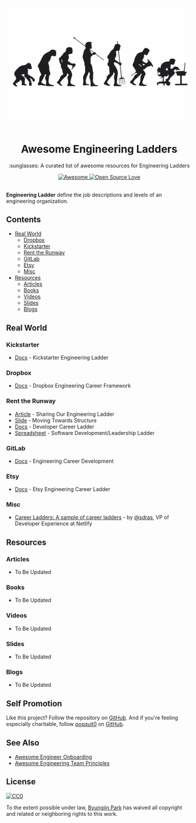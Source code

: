 <div align="center">
  <a href="https://github.com/posquit0/awesome-engineering-ladders" title="Awesome Engineering Ladders">
    <img width="500" src="media/ladder.png" alt="Awesome Engineering Ladders">
  </a>
  <br />
  <h1>Awesome Engineering Ladders</h1>
</div>

<p align="center">
  :sunglasses: A curated list of awesome resources for Engineering Ladders
</p>

<div align="center">
  <a href="https://awesome.re">
		<img src="https://awesome.re/badge.svg" alt="Awesome">
	</a>
  <a href="https://github.com/ellerbrock/open-source-badge/">
    <img alt="Open Source Love" src="https://badges.frapsoft.com/os/v1/open-source.svg?v=103" />
  </a>
</div>

<br />

**Engineering Ladder** define the job descriptions and levels of an engineering organization.


## Contents

* [Real World](#real-world)
  * [Dropbox](#dropbox) 
  * [Kickstarter](#kickstarter)
  * [Rent the Runway](#rent-the-runway)
  * [GitLab](#gitlab)
  * [Etsy](#etsy)
  * [Misc](#misc)
* [Resources](#resources)
  * [Articles](#articles)
  * [Books](#books)
  * [Videos](#videos)
  * [Slides](#slides)
  * [Blogs](#blogs)


## Real World

### Kickstarter

* [Docs](https://gist.github.com/jamtur01/aef437a79fee5a9cefdc) - Kickstarter Engineering Ladder

### Dropbox

* [Docs](https://dropbox.github.io/dbx-career-framework/overview.html) - Dropbox Engineering Career Framework

### Rent the Runway

* [Article](http://dresscode.renttherunway.com/blog/ladder) - Sharing Our Engineering Ladder
* [Slide](http://www.slideshare.net/CamilleFournier1/how-to-go-from-structureless-to-structured-without-losing-your-vibe) - Moving Towards Structure
* [Docs](https://docs.google.com/document/d/1SxmQBrDZvj16veuc2OVO0wUX7a7vEKPM-57dNLXhuEk) - Developer Career Ladder
* [Spreadsheet](https://docs.google.com/spreadsheets/d/1k4sO6pyCl_YYnf0PAXSBcX776rNcTjSOqDxZ5SDty-4) - Software Development/Leadership Ladder

### GitLab

* [Docs](https://about.gitlab.com/handbook/engineering/career-development/) - Engineering Career Development

### Etsy

* [Docs](https://etsy.github.io/Etsy-Engineering-Career-Ladder/) - Etsy Engineering Career Ladder

### Misc

* [Career Ladders: A sample of career ladders](https://career-ladders.dev/engineering/) - by [@sdras](https://github.com/sdras), VP of Developer Experience at Netlify


## Resources

### Articles

* To Be Updated

### Books

* To Be Updated

### Videos

* To Be Updated

### Slides

* To Be Updated

### Blogs

* To Be Updated


## Self Promotion

Like this project? Follow the repository on [GitHub](https://github.com/posquit0/awesome-engineering-ladders). And if you're feeling especially charitable, follow [posquit0](https://posquit0.com) on [GitHub](https://github.com/posquit0).


## See Also

* [Awesome Engineer Onboarding](https://github.com/posquit0/awesome-engineer-onboarding)
* [Awesome Engineering Team Principles](https://github.com/posquit0/awesome-engineering-team-principles)


## License

[![CC0](http://mirrors.creativecommons.org/presskit/buttons/88x31/svg/cc-zero.svg)](https://creativecommons.org/publicdomain/zero/1.0/)

To the extent possible under law, [Byungjin Park](http://www.posquit0.com) has waived all copyright and related or neighboring rights to this work.
